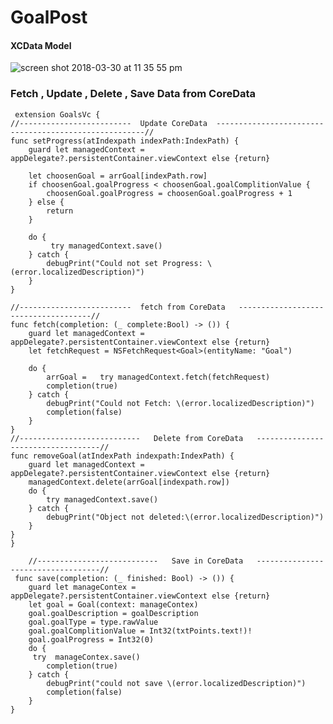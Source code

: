 # GoalPost

#### XCData Model
![screen shot 2018-03-30 at 11 35 55 pm](https://user-images.githubusercontent.com/11573422/38154607-2bd613cc-3473-11e8-9d26-7bf21fcc44b6.png)


### Fetch , Update , Delete , Save Data from CoreData

     extension GoalsVc {
    //-------------------------  Update CoreData  ------------------------------------------------------//
    func setProgress(atIndexpath indexPath:IndexPath) {
        guard let managedContext = appDelegate?.persistentContainer.viewContext else {return}
  
        let choosenGoal = arrGoal[indexPath.row]
        if choosenGoal.goalProgress < choosenGoal.goalComplitionValue {
            choosenGoal.goalProgress = choosenGoal.goalProgress + 1
        } else {
            return
        }
        
        do {
             try managedContext.save()
        } catch {
            debugPrint("Could not set Progress: \(error.localizedDescription)")
        }
    }
    
    //-------------------------  fetch from CoreData   -------------------------------------//
    func fetch(completion: (_ complete:Bool) -> ()) {
        guard let managedContext = appDelegate?.persistentContainer.viewContext else {return}
        let fetchRequest = NSFetchRequest<Goal>(entityName: "Goal")
        
        do {
            arrGoal =   try managedContext.fetch(fetchRequest) 
            completion(true)
        } catch {
            debugPrint("Could not Fetch: \(error.localizedDescription)")
            completion(false)
        }
    }
    //---------------------------   Delete from CoreData   -----------------------------------//
    func removeGoal(atIndexPath indexpath:IndexPath) {
        guard let managedContext = appDelegate?.persistentContainer.viewContext else {return}
        managedContext.delete(arrGoal[indexpath.row])
        do {
            try managedContext.save()
        } catch {
            debugPrint("Object not deleted:\(error.localizedDescription)")
        }
    }
    }
    
        //---------------------------   Save in CoreData   -----------------------------------//
     func save(completion: (_ finished: Bool) -> ()) {
        guard let manageContex = appDelegate?.persistentContainer.viewContext else {return}
        let goal = Goal(context: manageContex)
        goal.goalDescription = goalDescription
        goal.goalType = type.rawValue
        goal.goalComplitionValue = Int32(txtPoints.text!)!
        goal.goalProgress = Int32(0)
        do {
         try  manageContex.save()
            completion(true)
        } catch {
            debugPrint("could not save \(error.localizedDescription)")
            completion(false)
        }
    }
